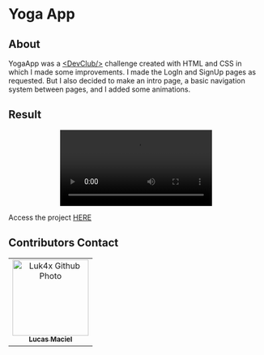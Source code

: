 # Yoga App

## About
YogaApp was a <a href="https://www.linkedin.com/school/code-club-devs/" target="_blank">&lt;DevClub/&gt;</a> challenge created with HTML and CSS in which I made some improvements.
I made the LogIn and SignUp pages as requested. But I also decided to make an intro page, a basic navigation system between pages, and I added some animations.

## Result
<p align="center">
  <video src="https://user-images.githubusercontent.com/86276393/153721710-6b084d59-457d-4ad2-9e80-db01a9e5188c.mp4">
</p>
Access the project <a href="https://luk4x.github.io/DevClub-project-YogaApp/">HERE</a>

## Contributors Contact
<table>
  <tr>
    <td align="center">
      <a href="https://www.linkedin.com/in/lucasmacielf/">
        <img src="https://avatars.githubusercontent.com/Luk4x" width="150px;" alt="Luk4x Github Photo"/><br>
        <sub>
          <b>Lucas Maciel</b>
        </sub>
      </a>
    </td>
  </tr>
</table>
